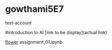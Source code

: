 # gowthami5E7
test-account

#introduction to AI
[link to be display](actual link)

[flower](https://th.bing.com/th/id/R.3175dc540dfe6b9e4ac00517086e4700?rik=N5QK4nhTaaewfA&riu=http%3a%2f%2fwww.forestwander.com%2fwp-content%2foriginal%2f2011_02%2fbeautiful-pink-flower.jpg&ehk=odzj%2bukR0ES%2bVffERmcJ08qxlxnGZlOdQfyrBzhZj3A%3d&risl=&pid=ImgRaw&r=0)
assignment_01.ipynb
